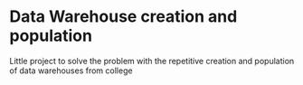 # Data Warehouse creation and population

Little project to solve the problem with the repetitive creation and population of data warehouses from college